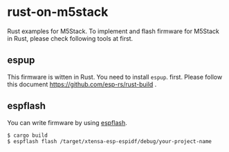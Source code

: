 # rust-on-m5stack

Rust examples for M5Stack.
To implement and flash firmware for M5Stack in Rust, please check following tools at first.

## espup

This firmware is witten in Rust. You need to install `espup`. first. Please follow this document https://github.com/esp-rs/rust-build .

## espflash

You can write firmware by using [espflash](https://github.com/esp-rs/espflash).

```sh
$ cargo build
$ espflash flash /target/xtensa-esp-espidf/debug/your-project-name
```
